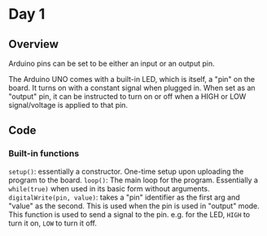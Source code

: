 # Day 1
## Overview
Arduino pins can be set to be either an input or an output pin.

The Arduino UNO comes with a built-in LED, which is itself, a "pin" on the board. It turns on with a constant signal when plugged in.
When set as an "output" pin, it can be instructed to turn on or off when a HIGH or LOW signal/voltage is applied to that pin.

## Code
### Built-in functions
`setup()`: essentially a constructor. One-time setup upon uploading the program to the board.
`loop()`: The main loop for the program. Essentially a `while(true)` when used in its basic form without arguments.
`digitalWrite(pin, value)`: takes a "pin" identifier as the first arg and "value" as the second. This is used when the pin is used in "output" mode. This function is used to send a signal to the pin. e.g. for the LED, `HIGH` to turn it on, `LOW` to turn it off.

